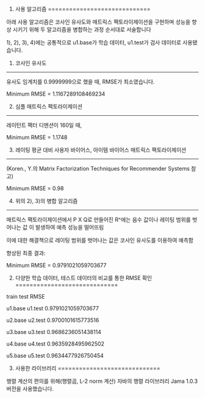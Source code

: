 1. 사용 알고리즘
=============================

아래 사용 알고리즘은 코사인 유사도와 매트릭스 팩토라이제이션을 구현하며 성능을 향상 시키기 위해 두 알고리즘을 병합하는 과정 순서대로 서술합니다

1), 2), 3), 4)에는 공통적으로 u1.base가 학습 데이터, u1.test가 검사 데이터로 사용됐습니다.


1) 코사인 유사도
-------------------------
유사도 임계치를 0.9999999으로 했을 때, RMSE가 최소였습니다.

Minimum RMSE = 1.1167289108469234


2) 심플 매트릭스 팩토라이제이션
-------------------------
레이턴트 팩터 디멘션이 160일 때,

Minimum RMSE = 1.1748


3) 레이팅 평균 대비 사용자 바이어스, 아이템 바이어스 매트릭스 팩토라이제이션
-------------------------
(Koren., Y.의 Matrix Factorization Techniques for Recommender Systems 참고)

Minimum RMSE = 0.98


4) 위의 2), 3)의 병합 알고리즘
-------------------------
매트릭스 팩토라이제이션에서 P X Q로 만들어진 R^에는 음수 값이나 레이팅 범위를 벗어나는 값
이 발생하여 예측 성능을 떨어뜨림

이에 대한 해결책으로 레이팅 범위를 벗어나는 값은 코사인 유사도를 이용하여 예측함

향상된 최종 결과:

Minimum RMSE = 0.9791021059703677



2. 다양한 학습 데이터, 테스트 데이터의 비교를 통한 RMSE 확인
=============================

train    test    RMSE

u1.base    u1.test    0.9791021059703677

u2.base    u2.test    0.9700101615773516

u3.base    u3.test    0.9686236051438114

u4.base    u4.test    0.9635928495962502

u5.base    u5.test    0.9634477926750454



3.  사용한 라이브러리
=============================

행렬 계산의 편의를 위해(행렬곱, L-2 norm 계산) 자바의 행렬 라이브러리 Jama 1.0.3 버전을 사용했습니다.
